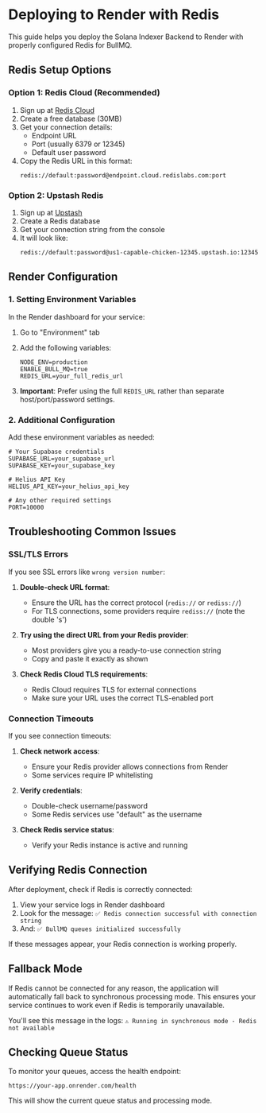 # Deploying to Render with Redis

This guide helps you deploy the Solana Indexer Backend to Render with properly configured Redis for BullMQ.

## Redis Setup Options

### Option 1: Redis Cloud (Recommended)

1. Sign up at [Redis Cloud](https://redis.com/try-free/) 
2. Create a free database (30MB)
3. Get your connection details:
   - Endpoint URL
   - Port (usually 6379 or 12345)
   - Default user password
4. Copy the Redis URL in this format:
   ```
   redis://default:password@endpoint.cloud.redislabs.com:port
   ```

### Option 2: Upstash Redis

1. Sign up at [Upstash](https://upstash.com/)
2. Create a Redis database
3. Get your connection string from the console
4. It will look like:
   ```
   redis://default:password@us1-capable-chicken-12345.upstash.io:12345
   ```

## Render Configuration

### 1. Setting Environment Variables

In the Render dashboard for your service:

1. Go to "Environment" tab
2. Add the following variables:
   ```
   NODE_ENV=production
   ENABLE_BULL_MQ=true
   REDIS_URL=your_full_redis_url
   ```

3. **Important**: Prefer using the full `REDIS_URL` rather than separate host/port/password settings.

### 2. Additional Configuration

Add these environment variables as needed:

```
# Your Supabase credentials
SUPABASE_URL=your_supabase_url
SUPABASE_KEY=your_supabase_key

# Helius API Key
HELIUS_API_KEY=your_helius_api_key

# Any other required settings
PORT=10000
```

## Troubleshooting Common Issues

### SSL/TLS Errors

If you see SSL errors like `wrong version number`:

1. **Double-check URL format**:
   - Ensure the URL has the correct protocol (`redis://` or `rediss://`)
   - For TLS connections, some providers require `rediss://` (note the double 's')

2. **Try using the direct URL from your Redis provider**:
   - Most providers give you a ready-to-use connection string
   - Copy and paste it exactly as shown

3. **Check Redis Cloud TLS requirements**:
   - Redis Cloud requires TLS for external connections
   - Make sure your URL uses the correct TLS-enabled port

### Connection Timeouts

If you see connection timeouts:

1. **Check network access**:
   - Ensure your Redis provider allows connections from Render
   - Some services require IP whitelisting

2. **Verify credentials**:
   - Double-check username/password
   - Some Redis services use "default" as the username

3. **Check Redis service status**:
   - Verify your Redis instance is active and running

## Verifying Redis Connection

After deployment, check if Redis is correctly connected:

1. View your service logs in Render dashboard
2. Look for the message: `✅ Redis connection successful with connection string`
3. And: `✅ BullMQ queues initialized successfully`

If these messages appear, your Redis connection is working properly.

## Fallback Mode

If Redis cannot be connected for any reason, the application will automatically fall back to synchronous processing mode. This ensures your service continues to work even if Redis is temporarily unavailable.

You'll see this message in the logs: `⚠️ Running in synchronous mode - Redis not available`

## Checking Queue Status

To monitor your queues, access the health endpoint:

```
https://your-app.onrender.com/health
```

This will show the current queue status and processing mode. 